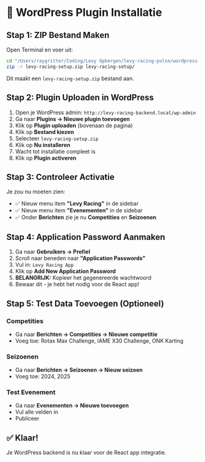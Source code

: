 # 🚀 WordPress Plugin Installatie

## Stap 1: ZIP Bestand Maken

Open Terminal en voer uit:

```bash
cd "/Users/raygritter/Coding/Levy Opbergen/levy-racing-pulse/wordpress-plugin"
zip -r levy-racing-setup.zip levy-racing-setup/
```

Dit maakt een `levy-racing-setup.zip` bestand aan.

## Stap 2: Plugin Uploaden in WordPress

1. Open je WordPress admin: `http://levy-racing-backend.local/wp-admin`
2. Ga naar **Plugins → Nieuwe plugin toevoegen**
3. Klik op **Plugin uploaden** (bovenaan de pagina)
4. Klik op **Bestand kiezen**
5. Selecteer `levy-racing-setup.zip`
6. Klik op **Nu installeren**
7. Wacht tot installatie compleet is
8. Klik op **Plugin activeren**

## Stap 3: Controleer Activatie

Je zou nu moeten zien:
- ✅ Nieuw menu item **"Levy Racing"** in de sidebar
- ✅ Nieuw menu item **"Evenementen"** in de sidebar
- ✅ Onder **Berichten** zie je nu **Competities** en **Seizoenen**

## Stap 4: Application Password Aanmaken

1. Ga naar **Gebruikers → Profiel**
2. Scroll naar beneden naar **"Application Passwords"**
3. Vul in: `Levy Racing App`
4. Klik op **Add New Application Password**
5. **BELANGRIJK:** Kopieer het gegenereerde wachtwoord
6. Bewaar dit - je hebt het nodig voor de React app!

## Stap 5: Test Data Toevoegen (Optioneel)

### Competities
- Ga naar **Berichten → Competities → Nieuwe competitie**
- Voeg toe: Rotax Max Challenge, IAME X30 Challenge, ONK Karting

### Seizoenen
- Ga naar **Berichten → Seizoenen → Nieuw seizoen**
- Voeg toe: 2024, 2025

### Test Evenement
- Ga naar **Evenementen → Nieuwe toevoegen**
- Vul alle velden in
- Publiceer

## ✅ Klaar!

Je WordPress backend is nu klaar voor de React app integratie.
